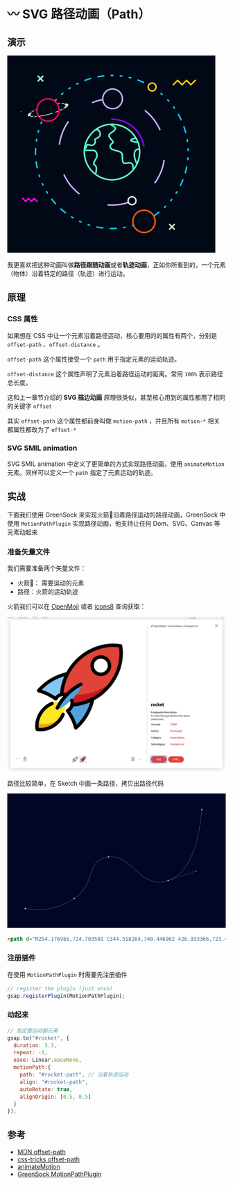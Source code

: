 # 〰️ SVG 路径动画（Path）

## 演示

![chapter6-1](public/chapter6-1.gif)

我更喜欢把这种动画叫做**路径跟随动画**或者**轨迹动画**，正如你所看到的，一个元素（物体）沿着特定的路径（轨迹）进行运动。

## 原理

### CSS 属性

如果想在 CSS 中让一个元素沿着路径运动，核心要用的的属性有两个，分别是 `offset-path` 、`offset-distance`  。

 `offset-path` 这个属性接受一个 `path` 用于指定元素的运动轨迹。

 `offset-distance` 这个属性声明了元素沿着路径运动的距离。常用 `100%` 表示路径总长度。

这和上一章节介绍的 **SVG 描边动画** 原理很类似，甚至核心用到的属性都用了相同的关键字 `offset` 

其实 `offset-path` 这个属性都前身叫做 `motion-path` ，并且所有 `motion-*` 相关都属性都改为了 `offset-*` 

<EmbedCodepen title="CSS Animating Along a Path Demo" pen="LYpQXxL" />

### SVG SMIL animation

SVG SMIL animation 中定义了更简单的方式实现路径动画，使用 `animateMotion` 元素。同样可以定义一个 `path` 指定了元素运动的轨迹。

<EmbedCodepen title="SVG Animating Along a Path Demo" pen="dyYdQYR" />

## 实战

下面我们使用 GreenSock 来实现火箭🚀沿着路径运动的路径动画，GreenSock 中使用 `MotionPathPlugin` 实现路径动画，他支持让任何 Dom、SVG、Canvas 等元素动起来

### 准备矢量文件

我们需要准备两个矢量文件：

- 火箭🚀： 需要运动的元素
- 路径：火箭的运动轨迹

火箭我们可以在 [OpenMoji](https://openmoji.org/library/#search=rocket)  或者 [icons8](https://icons8.com/icons/set/rocket) 查询获取：

![chapter6-2](./public/chapter6-2.png)

路径比较简单，在 Sketch 中画一条路径，拷贝出路径代码

![chapter6-3](./public/chapter6-3.png)

```html
<path d="M254.176965,724.703501 C344.518264,740.446962 426.933366,723.447117 501.422273,673.703966 C613.155634,599.08924 556.372552,480.989479 673.298424,465.529966 C790.224296,450.070453 833.25236,631.21486 973.972003,584.009185 C1067.7851,552.538735 1124.45691,434.26844 1143.98743,229.1983" id="rocket-path"></path>
```

### 注册插件

在使用 `MotionPathPlugin` 时需要先注册插件

```js
// register the plugin (just once)
gsap.registerPlugin(MotionPathPlugin);
```

### 动起来

```js
// 指定要运动都元素
gsap.to("#rocket", {
  duration: 3.3, 
  repeat: -1,
  ease: Linear.easeNone,
  motionPath:{
    path: "#rocket-path", // 沿着轨迹运动
    align: "#rocket-path",
    autoRotate: true,
    alignOrigin: [0.5, 0.5]
  }
});
```

<EmbedCodepen title="GSAP Animating Along a Path Demo" pen="KKdQrQK" :height="480" />

## 参考

- [MDN offset-path](https://developer.mozilla.org/en-US/docs/Web/CSS/offset-path)
- [css-tricks offset-path](https://css-tricks.com/almanac/properties/o/offset-path/)
- [animateMotion](https://developer.mozilla.org/en-US/docs/Web/SVG/Element/animateMotion)
- [GreenSock MotionPathPlugin](https://greensock.com/motionpath/)
